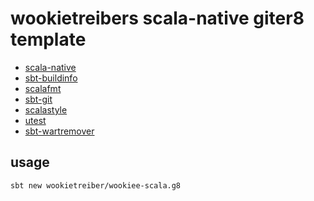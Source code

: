 # wookietreibers scala-native giter8 template

- [scala-native](http://www.scala-native.org)
- [sbt-buildinfo](https://github.com/sbt/sbt-buildinfo)
- [scalafmt](http://scalameta.org/scalafmt/)
- [sbt-git](https://github.com/sbt/sbt-git)
- [scalastyle](http://www.scalastyle.org/)
- [utest](https://github.com/lihaoyi/utest)
- [sbt-wartremover](http://www.wartremover.org/)

## usage

```
sbt new wookietreiber/wookiee-scala.g8
```
